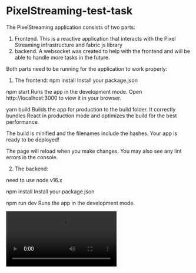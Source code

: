 # PixelStreaming-test-task

The PixelStreaming application consists of two parts:
1. Frontend. This is a reactive application that interacts with the Pixel Streaming infrastructure and fabric js library
2. backend. A websocket was created to help with the frontend and will be able to handle more tasks in the future.

Both parts need to be running for the application to work properly:
1. The frontend:
   npm install
   Install your package.json

npm start
Runs the app in the development mode.
Open http://localhost:3000 to view it in your browser.

yarn build
Builds the app for production to the build folder.
It correctly bundles React in production mode and optimizes the build for the best performance.

The build is minified and the filenames include the hashes.
Your app is ready to be deployed!

The page will reload when you make changes.
You may also see any lint errors in the console.

2. The backend: 

need to use node v16.x

npm install
Install your package.json

npm run dev
Runs the app in the development mode.

<video src="./frontend/src/assets/video/applicationWork.webm" controls></video>
